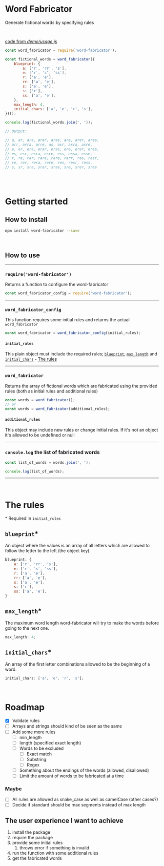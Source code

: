 # Word Fabricator

Generate fictional words by specifying rules

<br>

[code from _demo/usage.js_](./demo/usage.js)

```js
const word_fabricator = require('word-fabricator');

const fictional_words = word_fabricator({
    blueprint: {
        a: ['r', 'rr', 's'],
        e: ['r', 's', 'ss'],
        r: ['a', 'e'],
        rr: ['a', 'e'],
        s: ['a', 'e'],
        s: ['r'],
        ss: ['a', 'e'],
    },
    max_length: 4,
    initial_chars: ['a', 'e', 'r', 's'],
})();

console.log(fictional_words.join(', '));

// Output:

// a, ar, ara, arar, aras, are, arer, ares,
// arr, arra, arre, as, asr, asra, asre,
// e, er, era, erar, eras, ere, erer, eres,
// es, esr, esra, esre, ess, essa, esse,
// r, ra, rar, rara, rare, rarr, ras, rasr,
// re, rer, rera, rere, res, resr, ress,
// s, sr, sra, srar, sras, sre, srer, sres
```

<br>
<br>

# Getting started

## How to install

```bash
npm install word-fabricator --save
```

<br>

## How to use

---

### `require('word-fabricator')`

Returns a function to configure the word-fabricator

```js
const word_fabricator_config = require('word-fabricator');
```

---

### `word_fabricator_config`

This function requires some initial rules and returns the actual `word_fabricator`

```js
const word_fabricator = word_fabricator_config(initial_rules);
```

#### `initial_rules`

This plain object must include the required rules; [`blueprint`](#blueprint), [`max_length`](#max_length) and [`initial_chars`](#initial_chars) - [The rules](#the-rules)

---

### `word_fabricator`

Returns the array of fictional words which are fabricated using the provided rules (both as initial rules and additional rules)

```js
const words = word_fabricator();
// or
const words = word_fabricator(additional_rules);
```

#### `additional_rules`

This object may include new rules or change initial rules. If it's not an object it's allowed to be undefined or null

---

### `console.log` the list of fabricated words

```js
const list_of_words = words.join(', ');

console.log(list_of_words);
```

---

<br>

# The rules

\* Required in `initial_rules`

## `blueprint`\*

An object where the values is an array of all letters which are allowed to follow the letter to the left (the object key).

```js
blueprint: {
    a: ['r', 'rr', 's'],
    e: ['r', 's', 'ss'],
    r: ['a', 'e'],
    rr: ['a', 'e'],
    s: ['a', 'e'],
    s: ['r'],
    ss: ['a', 'e'],
}
```

## `max_length`\*

The maximum word length word-fabricator will try to make the words before going to the next one.

```js
max_length: 4;
```

## `initial_chars`\*

An array of the first letter combinations allowed to be the beginning of a word.

```js
initial_chars: ['a', 'e', 'r', 's'];
```

<br>

# Roadmap

-   [x] Validate rules
-   [ ] Arrays and strings should kind of be seen as the same
-   [ ] Add some more rules
    -   [ ] min_length
    -   [ ] length (specified exact length)
    -   [ ] Words to be excluded
        -   [ ] Exact match
        -   [ ] Substring
        -   [ ] Regex
    -   [ ] Something about the endings of the words (allowed, disallowed)
    -   [ ] Limit the amount of words to be fabricated at a time <!-- probably using generator function with yield somewhere -->

### Maybe

-   [ ] All rules are allowed as snake_case as well as camelCase (other cases?)
-   [ ] Decide if standard should be max segments instead of max length

## The user experience I want to achieve

1. install the package
2. require the package
3. provide some initial rules
    1. throws error if something is invalid
4. run the function with some additional rules
5. get the fabricated words
